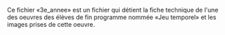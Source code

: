 Ce fichier «3e_annee» est un fichier qui détient la fiche technique de l'une des oeuvres des élèves de fin programme nommée «Jeu temporel» et les images prises de cette oeuvre.
